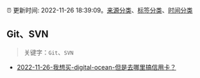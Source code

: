 :alarm_clock: 更新时间: 2022-11-26 18:39:09。[来源分类](../README.md)、[标签分类](../TAGS.md)、[时间分类](../TIMELINE.md)

## Git、SVN


> 关键字：`Git`、`SVN`



- [2022-11-26-我想买-digital-ocean-但是去哪里搞信用卡？](https://www.v2ex.com/t/898175) 